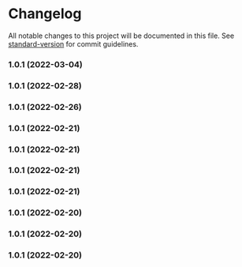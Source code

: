 # Changelog

All notable changes to this project will be documented in this file. See [standard-version](https://github.com/conventional-changelog/standard-version) for commit guidelines.

### 1.0.1 (2022-03-04)

### 1.0.1 (2022-02-28)

### 1.0.1 (2022-02-26)

### 1.0.1 (2022-02-21)

### 1.0.1 (2022-02-21)

### 1.0.1 (2022-02-21)

### 1.0.1 (2022-02-21)

### 1.0.1 (2022-02-20)

### 1.0.1 (2022-02-20)

### 1.0.1 (2022-02-20)
